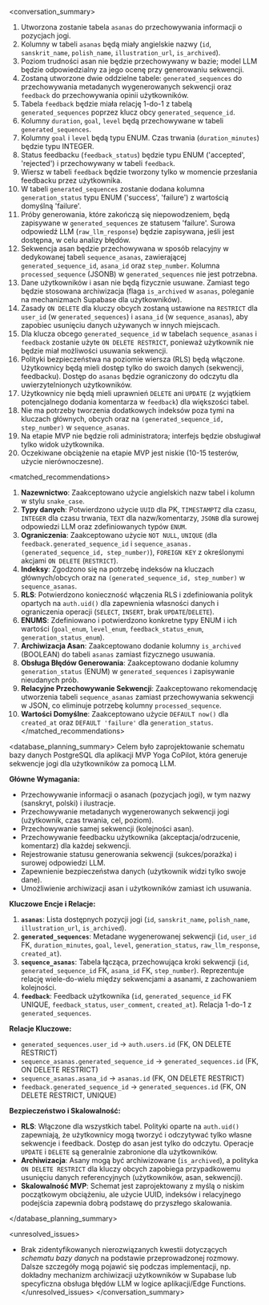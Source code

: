 <conversation_summary>
<decisions>
1.  Utworzona zostanie tabela `asanas` do przechowywania informacji o pozycjach jogi.
2.  Kolumny w tabeli `asanas` będą miały angielskie nazwy (`id`, `sanskrit_name`, `polish_name`, `illustration_url`, `is_archived`).
3.  Poziom trudności asan nie będzie przechowywany w bazie; model LLM będzie odpowiedzialny za jego ocenę przy generowaniu sekwencji.
4.  Zostaną utworzone dwie oddzielne tabele: `generated_sequences` do przechowywania metadanych wygenerowanych sekwencji oraz `feedback` do przechowywania opinii użytkowników.
5.  Tabela `feedback` będzie miała relację 1-do-1 z tabelą `generated_sequences` poprzez klucz obcy `generated_sequence_id`.
6.  Kolumny `duration`, `goal`, `level` będą przechowywane w tabeli `generated_sequences`.
7.  Kolumny `goal` i `level` będą typu ENUM. Czas trwania (`duration_minutes`) będzie typu INTEGER.
8.  Status feedbacku (`feedback_status`) będzie typu ENUM ('accepted', 'rejected') i przechowywany w tabeli `feedback`.
9.  Wiersz w tabeli `feedback` będzie tworzony tylko w momencie przesłania feedbacku przez użytkownika.
10. W tabeli `generated_sequences` zostanie dodana kolumna `generation_status` typu ENUM ('success', 'failure') z wartością domyślną 'failure'.
11. Próby generowania, które zakończą się niepowodzeniem, będą zapisywane w `generated_sequences` ze statusem 'failure'. Surowa odpowiedź LLM (`raw_llm_response`) będzie zapisywana, jeśli jest dostępna, w celu analizy błędów.
12. Sekwencja asan będzie przechowywana w sposób relacyjny w dedykowanej tabeli `sequence_asanas`, zawierającej `generated_sequence_id`, `asana_id` oraz `step_number`. Kolumna `processed_sequence` (JSONB) w `generated_sequences` nie jest potrzebna.
13. Dane użytkowników i asan nie będą fizycznie usuwane. Zamiast tego będzie stosowana archiwizacja (flaga `is_archived` w `asanas`, poleganie na mechanizmach Supabase dla użytkowników).
14. Zasady `ON DELETE` dla kluczy obcych zostaną ustawione na `RESTRICT` dla `user_id` (w `generated_sequences`) i `asana_id` (w `sequence_asanas`), aby zapobiec usunięciu danych używanych w innych miejscach.
15. Dla klucza obcego `generated_sequence_id` w tabelach `sequence_asanas` i `feedback` zostanie użyte `ON DELETE RESTRICT`, ponieważ użytkownik nie będzie miał możliwości usuwania sekwencji.
16. Polityki bezpieczeństwa na poziomie wiersza (RLS) będą włączone. Użytkownicy będą mieli dostęp tylko do swoich danych (sekwencji, feedbacku). Dostęp do `asanas` będzie ograniczony do odczytu dla uwierzytelnionych użytkowników.
17. Użytkownicy nie będą mieli uprawnień `DELETE` ani `UPDATE` (z wyjątkiem potencjalnego dodania komentarza w `feedback`) dla większości tabel.
18. Nie ma potrzeby tworzenia dodatkowych indeksów poza tymi na kluczach głównych, obcych oraz na `(generated_sequence_id, step_number)` w `sequence_asanas`.
19. Na etapie MVP nie będzie roli administratora; interfejs będzie obsługiwał tylko widok użytkownika.
20. Oczekiwane obciążenie na etapie MVP jest niskie (10-15 testerów, użycie nierównoczesne).
</decisions>

<matched_recommendations>
1.  **Nazewnictwo**: Zaakceptowano użycie angielskich nazw tabel i kolumn w stylu `snake_case`.
2.  **Typy danych**: Potwierdzono użycie `UUID` dla PK, `TIMESTAMPTZ` dla czasu, `INTEGER` dla czasu trwania, `TEXT` dla nazw/komentarzy, `JSONB` dla surowej odpowiedzi LLM oraz zdefiniowanych typów `ENUM`.
3.  **Ograniczenia**: Zaakceptowano użycie `NOT NULL`, `UNIQUE` (dla `feedback.generated_sequence_id` i `sequence_asanas.(generated_sequence_id, step_number)`), `FOREIGN KEY` z określonymi akcjami `ON DELETE` (`RESTRICT`).
4.  **Indeksy**: Zgodzono się na potrzebę indeksów na kluczach głównych/obcych oraz na `(generated_sequence_id, step_number)` w `sequence_asanas`.
5.  **RLS**: Potwierdzono konieczność włączenia RLS i zdefiniowania polityk opartych na `auth.uid()` dla zapewnienia własności danych i ograniczenia operacji (`SELECT`, `INSERT`, brak `UPDATE`/`DELETE`).
6.  **ENUMS**: Zdefiniowano i potwierdzono konkretne typy ENUM i ich wartości (`goal_enum`, `level_enum`, `feedback_status_enum`, `generation_status_enum`).
7.  **Archiwizacja Asan**: Zaakceptowano dodanie kolumny `is_archived` (BOOLEAN) do tabeli `asanas` zamiast fizycznego usuwania.
8.  **Obsługa Błędów Generowania**: Zaakceptowano dodanie kolumny `generation_status` (ENUM) w `generated_sequences` i zapisywanie nieudanych prób.
9.  **Relacyjne Przechowywanie Sekwencji**: Zaakceptowano rekomendację utworzenia tabeli `sequence_asanas` zamiast przechowywania sekwencji w JSON, co eliminuje potrzebę kolumny `processed_sequence`.
10. **Wartości Domyślne**: Zaakceptowano użycie `DEFAULT now()` dla `created_at` oraz `DEFAULT 'failure'` dla `generation_status`.
</matched_recommendations>

<database_planning_summary>
Celem było zaprojektowanie schematu bazy danych PostgreSQL dla aplikacji MVP Yoga CoPilot, która generuje sekwencje jogi dla użytkowników za pomocą LLM.

**Główne Wymagania:**
*   Przechowywanie informacji o asanach (pozycjach jogi), w tym nazwy (sanskryt, polski) i ilustracje.
*   Przechowywanie metadanych wygenerowanych sekwencji jogi (użytkownik, czas trwania, cel, poziom).
*   Przechowywanie samej sekwencji (kolejności asan).
*   Przechowywanie feedbacku użytkownika (akceptacja/odrzucenie, komentarz) dla każdej sekwencji.
*   Rejestrowanie statusu generowania sekwencji (sukces/porażka) i surowej odpowiedzi LLM.
*   Zapewnienie bezpieczeństwa danych (użytkownik widzi tylko swoje dane).
*   Umożliwienie archiwizacji asan i użytkowników zamiast ich usuwania.

**Kluczowe Encje i Relacje:**
1.  **`asanas`**: Lista dostępnych pozycji jogi (`id`, `sanskrit_name`, `polish_name`, `illustration_url`, `is_archived`).
2.  **`generated_sequences`**: Metadane wygenerowanej sekwencji (`id`, `user_id` FK, `duration_minutes`, `goal`, `level`, `generation_status`, `raw_llm_response`, `created_at`).
3.  **`sequence_asanas`**: Tabela łącząca, przechowująca kroki sekwencji (`id`, `generated_sequence_id` FK, `asana_id` FK, `step_number`). Reprezentuje relację wiele-do-wielu między sekwencjami a asanami, z zachowaniem kolejności.
4.  **`feedback`**: Feedback użytkownika (`id`, `generated_sequence_id` FK UNIQUE, `feedback_status`, `user_comment`, `created_at`). Relacja 1-do-1 z `generated_sequences`.

**Relacje Kluczowe:**
*   `generated_sequences.user_id` -> `auth.users.id` (FK, ON DELETE RESTRICT)
*   `sequence_asanas.generated_sequence_id` -> `generated_sequences.id` (FK, ON DELETE RESTRICT)
*   `sequence_asanas.asana_id` -> `asanas.id` (FK, ON DELETE RESTRICT)
*   `feedback.generated_sequence_id` -> `generated_sequences.id` (FK, ON DELETE RESTRICT, UNIQUE)

**Bezpieczeństwo i Skalowalność:**
*   **RLS**: Włączone dla wszystkich tabel. Polityki oparte na `auth.uid()` zapewniają, że użytkownicy mogą tworzyć i odczytywać tylko własne sekwencje i feedback. Dostęp do asan jest tylko do odczytu. Operacje `UPDATE` i `DELETE` są generalnie zabronione dla użytkowników.
*   **Archiwizacja**: Asany mogą być archiwizowane (`is_archived`), a polityka `ON DELETE RESTRICT` dla kluczy obcych zapobiega przypadkowemu usunięciu danych referencyjnych (użytkowników, asan, sekwencji).
*   **Skalowalność MVP**: Schemat jest zaprojektowany z myślą o niskim początkowym obciążeniu, ale użycie UUID, indeksów i relacyjnego podejścia zapewnia dobrą podstawę do przyszłego skalowania.

</database_planning_summary>

<unresolved_issues>
*   Brak zidentyfikowanych nierozwiązanych kwestii dotyczących *schematu bazy danych* na podstawie przeprowadzonej rozmowy. Dalsze szczegóły mogą pojawić się podczas implementacji, np. dokładny mechanizm archiwizacji użytkowników w Supabase lub specyficzna obsługa błędów LLM w logice aplikacji/Edge Functions.
</unresolved_issues>
</conversation_summary>